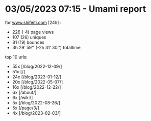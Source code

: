 # 03/05/2023 07:15 - Umami report
for www.shifeiti.com [24h] :

 - 226 (-4) page views
 - 107 (26) uniques
 - 81 (19) bounces
 - 3h 29' 59'' (-2h 31' 30'') totaltime


top 10 urls:
 - 55x [/blog/2022-12-09/]
 - 51x [/]
 - 24x [/blog/2023-01-12/]
 - 20x [/blog/2022-05-07/]
 - 16x [/blog/2022-12-22/]
 - 6x [/about/]
 - 6x [/wiki/]
 - 5x [/blog/2022-08-26/]
 - 5x [/page/3/]
 - 4x [/blog/2023-02-03/]


